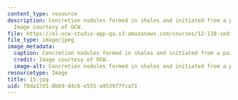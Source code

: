 ```yaml
---
content_type: resource
description: Concretion nodules formed in shales and initiated from a point source.
  Image courtesy of OCW.
file: https://ol-ocw-studio-app-qa.s3.amazonaws.com/courses/12-110-sedimentary-geology-fall-2004/f0da17d18b69d4cbe555a953977fca71_15.jpg
file_type: image/jpeg
image_metadata:
  caption: Concretion nodules formed in shales and initiated from a point source.
  credit: Image courtesy of OCW.
  image-alt: Concretion nodules formed in shales and initiated from a point source.
resourcetype: Image
title: 15.jpg
uid: f0da17d1-8b69-d4cb-e555-a953977fca71
---
```

